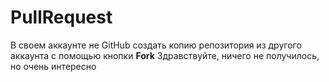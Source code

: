 # PullRequest
В своем аккаунте не GitHub создать копию репозитория из другого аккаунта с помощью кнопки **Fork**
Здравствуйте, ничего не получилось, но очень интересно